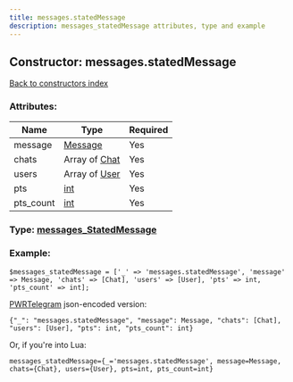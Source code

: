 ```yaml
---
title: messages.statedMessage
description: messages_statedMessage attributes, type and example
---
```

## Constructor: messages.statedMessage  
[Back to constructors index](index.md)



### Attributes:

| Name     |    Type       | Required |
|----------|---------------|----------|
|message|[Message](../types/Message.md) | Yes|
|chats|Array of [Chat](../types/Chat.md) | Yes|
|users|Array of [User](../types/User.md) | Yes|
|pts|[int](../types/int.md) | Yes|
|pts\_count|[int](../types/int.md) | Yes|



### Type: [messages\_StatedMessage](../types/messages_StatedMessage.md)


### Example:

```
$messages_statedMessage = ['_' => 'messages.statedMessage', 'message' => Message, 'chats' => [Chat], 'users' => [User], 'pts' => int, 'pts_count' => int];
```  

[PWRTelegram](https://pwrtelegram.xyz) json-encoded version:

```
{"_": "messages.statedMessage", "message": Message, "chats": [Chat], "users": [User], "pts": int, "pts_count": int}
```


Or, if you're into Lua:  


```
messages_statedMessage={_='messages.statedMessage', message=Message, chats={Chat}, users={User}, pts=int, pts_count=int}

```



